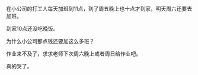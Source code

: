 在小公司的打工人每天加班到11点，到了周五晚上也十点才到家，明天周六还要去加班。

到家10点还没吃晚饭。

为什么小公司那点钱还要加这么多班？

作业来不及了，求求老师下次周六晚上或者周日给作业吧。

真的哭了。


